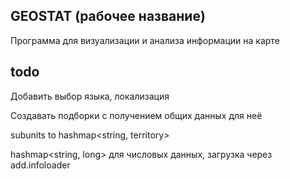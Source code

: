 ## GEOSTAT (рабочее название)

Программа для визуализации и анализа информации на карте

## todo

Добавить выбор языка, локализация

Создавать подборки с получением общих данных для неё

subunits to hashmap<string, territory>

hashmap<string, long> для числовых данных, загрузка через add.infoloader